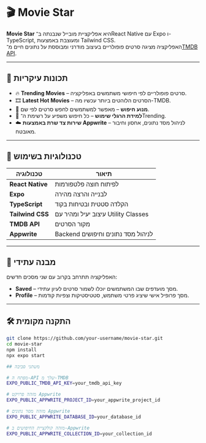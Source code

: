# 🎬 Movie Star

**Movie Star** היא אפליקציית מובייל שנבנתה ב־React Native עם Expo ו-TypeScript, ומעוצבת באמצעות Tailwind CSS.  
האפליקציה מציגה סרטים פופולריים בעיצוב מודרני ומבוססת על נתונים חיים מ־[TMDB API](https://www.themoviedb.org/documentation/api).

---

## 🚀 תכונות עיקריות

- 🔥 **Trending Movies** – סרטים פופולריים לפי חיפושי משתמשים באפליקציה.
- 🎞️ **Latest Hot Movies** – הסרטים הלוהטים ביותר עכשיו מה-TMDB.
- 🔎 **מנוע חיפוש** – מאפשר למשתמשים לחפש סרטים לפי שם.
- 🧠 **למידת הרגלי שימוש** – כל חיפוש משפיע על רשימת ה־Trending.
- ☁️ **שירות צד שרת באמצעות Appwrite** – לניהול מסד נתונים, אחסון וחיבור מאובטח.

---

## 🧱 טכנולוגיות בשימוש

| טכנולוגיה       | תיאור |
|------------------|--------|
| **React Native** | לפיתוח חוצה פלטפורמות |
| **Expo**         | לבנייה והרצה מהירה |
| **TypeScript**   | הקלדה סטטית ובטיחות בקוד |
| **Tailwind CSS** | עיצוב יעיל ומהיר עם Utility Classes |
| **TMDB API**     | מקור הסרטים |
| **Appwrite**     | Backend לניהול מסד נתונים וחיפושים |

---

## 📁 מבנה עתידי

האפליקציה תתרחב בקרוב עם שני מסכים חדשים:

- **Saved** – מסך מועדפים שבו המשתמשים יוכלו לשמור סרטים לעיון עתידי.
- **Profile** – מסך פרופיל אישי שיציג פרטי משתמש, סטטיסטיקות וצפיות קודמות.

---

## 🛠️ התקנה מקומית

```bash
git clone https://github.com/your-username/movie-star.git
cd movie-star
npm install
npx expo start

## משתני סביבה

# מפתח ה-API שלך מ-TMDB
EXPO_PUBLIC_TMDB_API_KEY=your_tmdb_api_key

# מזהה פרויקט Appwrite
EXPO_PUBLIC_APPWRITE_PROJECT_ID=your_appwrite_project_id

# מזהה מסד נתונים Appwrite
EXPO_PUBLIC_APPWRITE_DATABASE_ID=your_database_id

# מזהה קולקציית החיפושים ב-Appwrite
EXPO_PUBLIC_APPWRITE_COLLECTION_ID=your_collection_id

